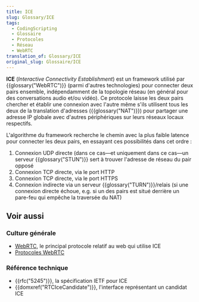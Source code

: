 ```yaml
---
title: ICE
slug: Glossary/ICE
tags:
  - CodingScripting
  - Glossaire
  - Protocoles
  - Réseau
  - WebRTC
translation_of: Glossary/ICE
original_slug: Glossaire/ICE
---
```

**ICE** (_Interactive Connectivity Establishment_) est un framework utilisé par {{glossary("WebRTC")}} (parmi d'autres technologies) pour connecter deux pairs ensemble, indépendamment de la topologie réseau (en général pour des conversations audio et/ou vidéo). Ce protocole laisse les deux pairs chercher et établir une connexion avec l'autre même s'ils utilisent tous les deux de la translation d'adresses ({{glossary("NAT")}}) pour partager une adresse IP globale avec d'autres périphériques sur leurs réseaux locaux respectifs.

L'algorithme du framework recherche le chemin avec la plus faible latence pour connecter les deux pairs, en essayant ces possibilités dans cet ordre :

1. Connexion UDP directe (dans ce cas—et uniquement dans ce cas—un serveur {{glossary("STUN")}} sert à trouver l'adresse de réseau du pair opposé
2. Connexion TCP directe, via le port HTTP
3. Connexion TCP directe, via le port HTTPS
4. Connexion indirecte via un serveur {{glossary("TURN")}}/relais (si une connexion directe échoue, e.g. si un des pairs est situé derrière un pare-feu qui empêche la traversée du NAT)

## Voir aussi

### Culture générale

- [WebRTC](/fr/docs/Web/API/WebRTC_API), le principal protocole relatif au web qui utilise ICE
- [Protocoles WebRTC](/fr/docs/Web/API/WebRTC_API/Architecture/Protocols)

### Référence technique

- {{rfc("5245")}}, la spécification IETF pour ICE
- {{domxref("RTCIceCandidate")}}, l'interface représentant un candidat ICE
